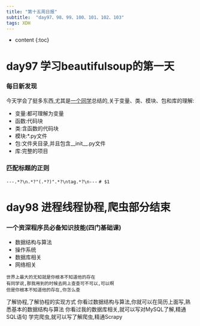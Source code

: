 ```yaml
---  
title: "第十五周日报"   
subtitle:  "day97、98、99、100、101、102、103"   
tags: XDH    
---  
```





* content
{:toc}





# day97 学习beautifulsoup的第一天

### 每日新发现
今天学会了挺多东西,尤其是[一个同学](https://caoyang7.github.io/)总结的,关于变量、类、模块、包和库的理解:
- 变量:都可理解为变量
- 函数:代码块
- 类:含函数的代码块
- 模块:*.py文件
- 包:文件夹目录,并且包含__init__.py文件
- 库:完整的项目

### 匹配标题的正则
`---.*?\n.*?"(.*?)".*?\ntag.*?\n---`
`# $1`



# day98 进程线程协程,爬虫部分结束

### 一个资深程序员必备知识技能(四门基础课)
- 数据结构与算法
- 操作系统
- 数据库相关
- 网络相关

```
世界上最大的无知就是你根本不知道他的存在
有同学说,那我用到的时候去网上查查可不可以,可以啊
但是你根本不知道他的存在,你怎么查
```
了解协程,了解协程的实现方式
你看过数据结构与算法,你就可以在简历上面写,熟悉基本的数据结构与算法
你看过我的数据库相关,就可以写对MySQL了解,精通SQL语句
学完爬虫,就可以写了解爬虫,精通Scrapy

